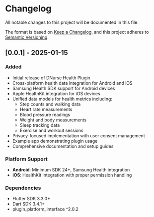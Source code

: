# Changelog

All notable changes to this project will be documented in this file.

The format is based on [Keep a Changelog](https://keepachangelog.com/en/1.0.0/),
and this project adheres to [Semantic Versioning](https://semver.org/spec/v2.0.0.html).

## [0.0.1] - 2025-01-15

### Added
- Initial release of DNurse Health Plugin
- Cross-platform health data integration for Android and iOS
- Samsung Health SDK support for Android devices
- Apple HealthKit integration for iOS devices
- Unified data models for health metrics including:
  - Step counts and walking data
  - Heart rate measurements
  - Blood pressure readings
  - Weight and body measurements
  - Sleep tracking data
  - Exercise and workout sessions
- Privacy-focused implementation with user consent management
- Example app demonstrating plugin usage
- Comprehensive documentation and setup guides

### Platform Support
- **Android**: Minimum SDK 24+, Samsung Health integration
- **iOS**: HealthKit integration with proper permission handling

### Dependencies
- Flutter SDK 3.3.0+
- Dart SDK 3.4.1+
- plugin_platform_interface ^2.0.2
